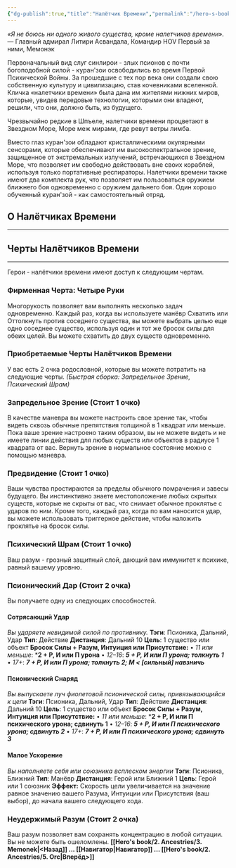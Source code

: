 ```yaml
---
{"dg-publish":true,"title":"Налётчик Времени","permalink":"/hero-s-book/2-ancestries/4-time-raider/","dgPassFrontmatter":true}
---
```


*«Я не боюсь ни одного живого существа, кроме налетчиков времени».*
— Главный адмирал Литири Асвандала, Командир HOV Первый за ними, Мемонэк

Первоначальный вид слуг синлирои - злых псионов с почти богоподобной силой - куран'зои освободились во время Первой Психической Войны. За прошедшие с тех пор века они создали свою собственную культуру и цивилизацию, став кочевниками вселенной. Кличка «налетчики времени» была дана им жителями нижних миров, которые, увидев передовые технологии, которыми они владеют, решили, что они, должно быть, из будущего.

Чрезвычайно редкие в Шпъеле, налетчики времени процветают в Звездном Море, Море меж мирами, где ревут ветры лимба.

Вместо глаз куран'зои обладают кристаллическими окулярными сенсорами, которые обеспечивают им высокоспектральное зрение, защищенное от экстремальных излучений, встречающихся в Звездном Море, что позволяет им свободно действовать вне своих кораблей, используя только портативные респираторы. Налетчики времени также имеют два комплекта рук, что позволяет им пользоваться оружием ближнего боя одновременно с оружием дальнего боя. Один хорошо обученный куран'зой - как самостоятельный отряд.
## О Налётчиках Времени
---


## Черты Налётчиков Времени
---
Герои - налётчики времени имеют доступ к следующим чертам.
### Фирменная Черта: Четыре Руки
Многорукость позволяет вам выполнять несколько задач одновременно. Каждый раз, когда вы используете манёвр Схватить или Оттолкнуть против соседнего существа, вы можете выбрать целью еще одно соседнее существо, используя один и тот же бросок силы для обеих целей. Вы можете схватить до двух существ одновременно.

### Приобретаемые Черты Налётчиков Времени
У вас есть 2 очка родословной, которые вы можете потратить на следующие черты.
*(Быстрая сборка: Запредельное Зрение, Психический Шрам)*
### **Запредельное Зрение (Стоит 1 очко)**
В качестве маневра вы можете настроить свое зрение так, чтобы видеть сквозь обычные препятствия толщиной в 1 квадрат или меньше. Пока ваше зрение настроено таким образом, вы не можете видеть и не имеете линии действия для любых существ или объектов в радиусе 1 квадрата от вас. Вернуть зрение в нормальное состояние можно с помощью маневра.
### **Предвидение (Стоит 1 очко)**
Ваши чувства простираются за пределы обычного помрачения и завесы будущего. Вы инстинктивно знаете местоположение любых скрытых существ, которые не скрыты от вас, что снимает обычное проклятье с ударов по ним. Кроме того, каждый раз, когда по вам наносится удар, вы можете использовать триггерное действие, чтобы наложить проклятье на бросок силы.
### **Психический Шрам (Стоит 1 очко)**
Ваш разум - грозный защитный слой, дающий вам иммунитет к психике, равный вашему уровню.
### **Псионический Дар (Стоит 2 очка)**
Вы получаете одну из следующих способностей.
#### Сотрясающий Удар
*Вы ударяете невидимой силой по противнику.*
**Тэги**: Псионика, Дальний, Удар **Тип**: Действие
**Дистанция**: Дальний 10 **Цель**: 1 существо или объект
**Бросок Силы + Разум, Интуиция или Присутствие:**
• *11 или меньше*: ***2 + Р, И или П урона**
• *12–16*: ***5 + Р, И или П урона; толкнуть 1***
• *17+*: ***7 + Р, И или П урона; толкнуть 2; М < [сильный] навзничь***
#### Псионический Снаряд
*Вы выпускаете луч фиолетовой псионической силы, привязывающийся к цели*
**Тэги**: Псионика, Дальний, Удар **Тип**: Действие
**Дистанция**: Дальний 10 **Цель**: 1 существо или объект
**Бросок Силы + Разум, Интуиция или Присутствие:**
• *11 или меньше*: ***2 + Р, И или П психического урона; сдвинуть 1**
• *12–16*: ***5 + Р, И или П психического урона; сдвинуть 2***
• *17+*: ***7 + Р, И или П психического урона; сдвинуть 3***
#### Малое Ускорение
*Вы наполняете себя или союзника всплеском энергии*
**Тэги**: Псионика, Ближний **Тип**: Манёвр
**Дистанция**: Герой или Ближний 1 **Цель**: Герой или 1 союзник
**Эффект:** Скорость цели увеличивается на значение равное значению вашего Разума, Интуиции или Присутствия (ваш выбор), до начала вашего следующего хода.
### **Неудержимый Разум  (Стоит 2 очка)**
Ваш разум позволяет вам сохранять концентрацию в любой ситуации. Вы не можете быть ошеломлены.
**[[Hero's book/2. Ancestries/3. Memonek\|<Назад]] ... [[Навигатор\|Навигатор]] ... [[Hero's book/2. Ancestries/5. Orc\|Вперёд>]]**